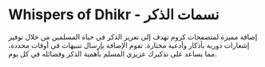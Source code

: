 # Whispers of Dhikr - نسمات الذكر
 إضافة مميزة لمتصفحات كروم تهدف إلى تعزيز الذكر في حياة المسلمين من خلال توفير إشعارات دورية بأذكار وأدعية مختارة. تقوم الإضافة بإرسال تنبيهات في أوقات محددة، مما يساعد على تذكيرك عزيزي المسلم بأهمية الذكر وفضائله في كل يوم.
